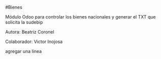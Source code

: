 #Bienes

Módulo Odoo para controlar los bienes nacionales y generar el TXT que solicita la sudebip

Autora: Beatriz Coronel

Colaborador: Victor Inojosa

agregar una línea

